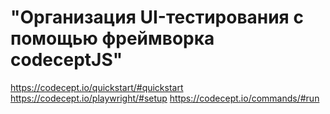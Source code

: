 # "Организация UI-тестирования с помощью фреймворка codeceptJS" 

https://codecept.io/quickstart/#quickstart
https://codecept.io/playwright/#setup 
https://codecept.io/commands/#run